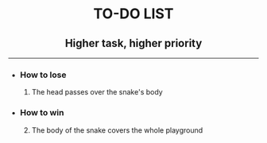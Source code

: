 # <center>TO-DO LIST</center>
## <center>Higher task, higher priority</center>

---

- ### How to lose
  1. The head passes over the snake's body

- ### How to win
  2. The body of the snake covers the whole playground